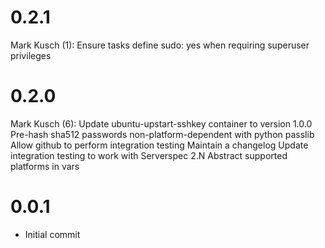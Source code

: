 # 0.2.1

Mark Kusch (1):
      Ensure tasks define sudo: yes when requiring superuser privileges

# 0.2.0

Mark Kusch (6):
      Update ubuntu-upstart-sshkey container to version 1.0.0
      Pre-hash sha512 passwords non-platform-dependent with python passlib
      Allow github to perform integration testing
      Maintain a changelog
      Update integration testing to work with Serverspec 2.N
      Abstract supported platforms in vars

# 0.0.1

* Initial commit


<!-- vim: set nofen ts=4 sw=4 et: -->
